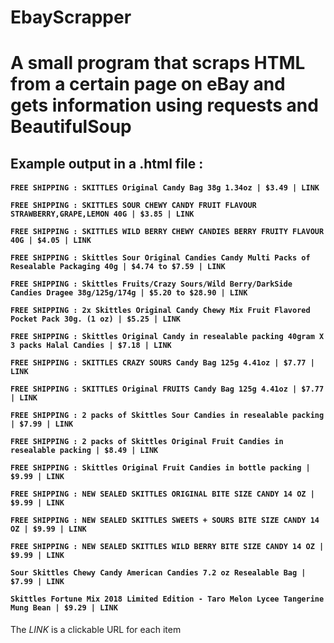 # EbayScrapper
<h1> <b>A small program that scraps HTML from a certain page on eBay and gets information using requests and BeautifulSoup </b></h1>

<h2>Example output in a .html file : </h2>
<h4>
    <strong>

    FREE SHIPPING : SKITTLES Original Candy Bag 38g 1.34oz | $3.49 | LINK

    FREE SHIPPING : SKITTLES SOUR CHEWY CANDY FRUIT FLAVOUR STRAWBERRY,GRAPE,LEMON 40G | $3.85 | LINK

    FREE SHIPPING : SKITTLES WILD BERRY CHEWY CANDIES BERRY FRUITY FLAVOUR 40G | $4.05 | LINK

    FREE SHIPPING : Skittles Sour Original Candies Candy Multi Packs of Resealable Packaging 40g | $4.74 to $7.59 | LINK

    FREE SHIPPING : Skittles Fruits/Crazy Sours/Wild Berry/DarkSide Candies Dragee 38g/125g/174g | $5.20 to $28.90 | LINK

    FREE SHIPPING : 2x Skittles Original Candy Chewy Mix Fruit Flavored Pocket Pack 30g. (1 oz) | $5.25 | LINK

    FREE SHIPPING : Skittles Original Candy in resealable packing 40gram X 3 packs Halal Candies | $7.18 | LINK

    FREE SHIPPING : SKITTLES CRAZY SOURS Candy Bag 125g 4.41oz | $7.77 | LINK

    FREE SHIPPING : SKITTLES Original FRUITS Candy Bag 125g 4.41oz | $7.77 | LINK

    FREE SHIPPING : 2 packs of Skittles Sour Candies in resealable packing | $7.99 | LINK

    FREE SHIPPING : 2 packs of Skittles Original Fruit Candies in resealable packing | $8.49 | LINK

    FREE SHIPPING : Skittles Original Fruit Candies in bottle packing | $9.99 | LINK

    FREE SHIPPING : NEW SEALED SKITTLES ORIGINAL BITE SIZE CANDY 14 OZ | $9.99 | LINK

    FREE SHIPPING : NEW SEALED SKITTLES SWEETS + SOURS BITE SIZE CANDY 14 OZ | $9.99 | LINK

    FREE SHIPPING : NEW SEALED SKITTLES WILD BERRY BITE SIZE CANDY 14 OZ | $9.99 | LINK

    Sour Skittles Chewy Candy American Candies 7.2 oz Resealable Bag | $7.99 | LINK

    Skittles Fortune Mix 2018 Limited Edition - Taro Melon Lycee Tangerine Mung Bean | $9.29 | LINK 
   </strong>
  </h4>
  <p>
    The <i>LINK</i> is a clickable URL for each item
</p>
